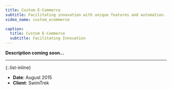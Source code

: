 ```yaml
---
title: Custom E-Commerce
subtitle: Facilitating innovation with unique features and automation.
video_name: custom_ecommerce

caption:
  title: Custom E-Commerce
  subtitle: Facilitating Innovation 
---
```


**Description coming soon...**

---


{:.list-inline}
- **Date**: August 2015
- **Client**: SwimTrek

